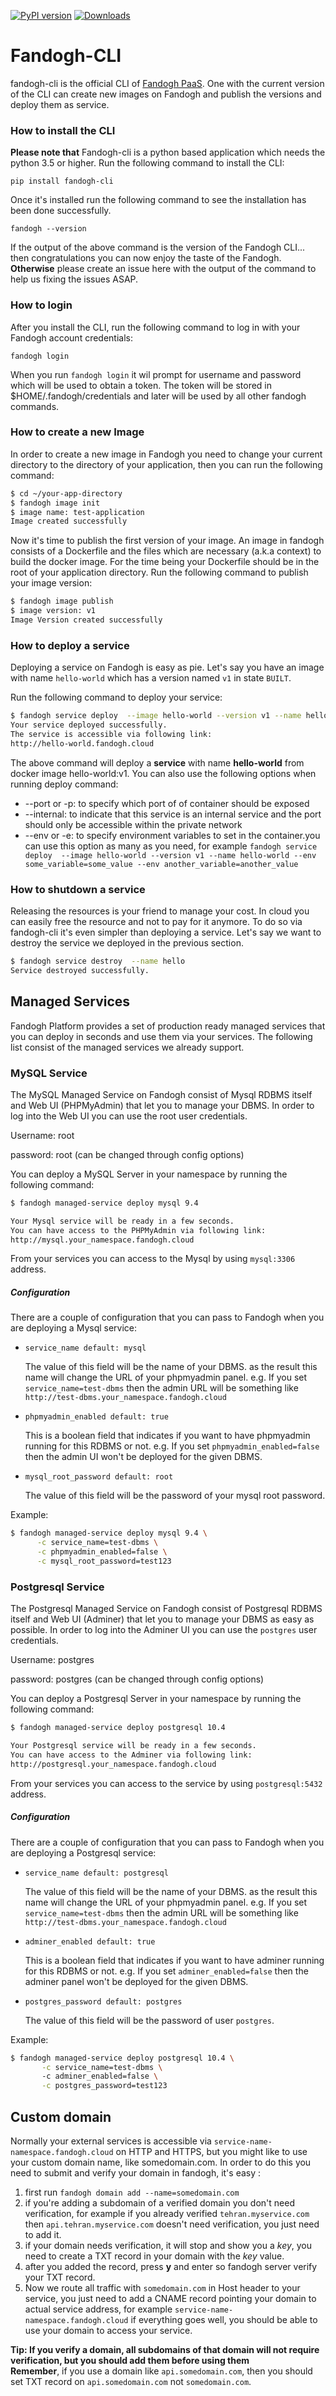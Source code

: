 [![PyPI version](https://badge.fury.io/py/fandogh_cli.svg)](https://badge.fury.io/py/fandogh_cli)
[![Downloads](http://pepy.tech/badge/fandogh-cli)](http://pepy.tech/project/fandogh-cli)


Fandogh-CLI
======

fandogh-cli is the official CLI of [Fandogh PaaS](http://fandogh.cloud). 
One with the current version of the CLI can create new images on Fandogh and publish the versions and deploy them as service.

### How to install the CLI

<b>Please note that</b> Fandogh-cli is a python based application which needs the python 3.5 or higher. 
Run the following command to install the CLI:

`pip install fandogh-cli`  

Once it's installed run the following command to see the installation has been done successfully.

`fandogh --version`

If the output of the above command is the version of the Fandogh CLI... then congratulations you can now enjoy the taste of the Fandogh.
<b>Otherwise</b> please create an issue here with the output of the command to help us fixing the issues ASAP.

### How to login

After you install the CLI, run the following command to log in with your Fandogh account credentials:

`fandogh login` 

When you run `fandogh login` it wil prompt for username and password which will be used to obtain a token. The token will be stored in $HOME/.fandogh/credentials and later will be used by all other fandogh commands.

### How to create a new Image

In order to create a new image in Fandogh you need to change your current directory to the directory of your application, 
then you can run the following command:

```bash
$ cd ~/your-app-directory
$ fandogh image init
$ image name: test-application
Image created successfully
```

Now it's time to publish the first version of your image. An image in fandogh consists of a Dockerfile and the files which are necessary (a.k.a context) to build the docker image. For the time being your Dockerfile should be in the root of your application directory.
Run the following command to publish your image version:

```bash
$ fandogh image publish 
$ image version: v1
Image Version created successfully
```

### How to deploy a service

Deploying a service on Fandogh is easy as pie. Let's say you have an image with name `hello-world` 
which has a version named `v1` in state `BUILT`.

Run the following command to deploy your service:
```bash
$ fandogh service deploy  --image hello-world --version v1 --name hello-world
Your service deployed successfully.
The service is accessible via following link:
http://hello-world.fandogh.cloud
```
The above command will deploy a <b>service</b> with name <b>hello-world</b> from docker image hello-world:v1.
You can also use the following options when running deploy command:  

- --port or -p: to specify which port of of container should be exposed
- --internal: to indicate that this service is an internal service and the port should only be accessible within the private network
- --env or -e: to specify environment variables to set in the container.you can use this option as many as you need, for example `fandogh service deploy  --image hello-world --version v1 --name hello-world --env some_variable=some_value --env another_variable=another_value`



### How to shutdown a service

Releasing the resources is your friend to manage your cost. In cloud you can easily free the resource and not to pay for it anymore.
To do so via fandogh-cli it's even simpler than deploying a service. Let's say we want to destroy the service we deployed in the previous section.
 
```bash
$ fandogh service destroy  --name hello
Service destroyed successfully.
```

## Managed Services

Fandogh Platform provides a set of production ready managed services that you can deploy in seconds and use them via your services. 
The following list consist of the managed services we already support.

### MySQL Service

The MySQL Managed Service on Fandogh consist of Mysql RDBMS itself and Web UI (PHPMyAdmin) that let you to manage your DBMS.
In order to log into the Web UI you can use the root user credentials.
 
Username: root

password: root (can be changed through config options)

You can deploy a MySQL Server in your namespace by running the following command:

```bash
$ fandogh managed-service deploy mysql 9.4

Your Mysql service will be ready in a few seconds.
You can have access to the PHPMyAdmin via following link:
http://mysql.your_namespace.fandogh.cloud
```  

From your services you can access to the Mysql by using `mysql:3306` address. 

##### Configuration
There are a couple of configuration that you can pass to Fandogh when you are deploying a Mysql service:

* `service_name default: mysql` 

    The value of this field will be the name of your DBMS. as the result this name will change the URL of your phpmyadmin panel. 
    e.g. If you set `service_name=test-dbms` then the admin URL will be something like `http://test-dbms.your_namespace.fandogh.cloud`
* `phpmyadmin_enabled default: true`  

    This is a boolean field that indicates if you want to have phpmyadmin running for this RDBMS or not.
    e.g. If you set `phpmyadmin_enabled=false` then the admin UI won't be deployed for the given DBMS.
* `mysql_root_password default: root`
 
    The value of this field will be the password of your mysql root password.
    
Example:
```bash
$ fandogh managed-service deploy mysql 9.4 \
      -c service_name=test-dbms \
      -c phpmyadmin_enabled=false \
      -c mysql_root_password=test123
```

### Postgresql Service

The Postgresql Managed Service on Fandogh consist of Postgresql RDBMS itself and Web UI (Adminer) that let you to manage your DBMS as easy as possible.
In order to log into the Adminer UI you can use the `postgres` user credentials.
 
Username: postgres

password: postgres (can be changed through config options)

You can deploy a Postgresql Server in your namespace by running the following command:

```bash
$ fandogh managed-service deploy postgresql 10.4

Your Postgresql service will be ready in a few seconds.
You can have access to the Adminer via following link:
http://postgresql.your_namespace.fandogh.cloud
```  

From your services you can access to the service by using `postgresql:5432` address. 

##### Configuration
There are a couple of configuration that you can pass to Fandogh when you are deploying a Postgresql service:

* `service_name default: postgresql` 

    The value of this field will be the name of your DBMS. as the result this name will change the URL of your phpmyadmin panel. 
    e.g. If you set `service_name=test-dbms` then the admin URL will be something like `http://test-dbms.your_namespace.fandogh.cloud`
* `adminer_enabled default: true`  

    This is a boolean field that indicates if you want to have adminer running for this RDBMS or not.
    e.g. If you set `adminer_enabled=false` then the adminer panel won't be deployed for the given DBMS.
    
* `postgres_password default: postgres`
 
    The value of this field will be the password of user `postgres`.
    
Example:
```bash
$ fandogh managed-service deploy postgresql 10.4 \
       -c service_name=test-dbms \ 
       -c adminer_enabled=false \
       -c postgres_password=test123
```


## Custom domain
Normally your external services is accessible via `service-name-namespace.fandogh.cloud` on HTTP and HTTPS,
but you might like to use your custom domain name, like somedomain.com.
In order to do this you need to submit and verify your domain in fandogh, it's easy :
1. first run `fandogh domain add --name=somedomain.com`
2. if you're adding a subdomain of a verified domain you don't need verification, for example if you already verified `tehran.myservice.com` then `api.tehran.myservice.com` doesn't need verification, you just need to add it.
3. if your domain needs verification, it will stop and show you a *key*, you need to create a TXT record in your domain with the *key* value.
4. after you added the record, press **y** and enter so fandogh server verify your TXT record.
5. Now we route all traffic with `somedomain.com` in Host header to your service, you just need to add a CNAME record
pointing your domain to actual service address, for example `service-name-namespace.fandogh.cloud`
if everything goes well, you should be able to use your domain to access your service.

**Tip: If you verify a domain, all subdomains of that domain will not require verification, but you should add them before using them**    
**Remember**, if you use a domain like `api.somedomain.com`, then you should set TXT record on `api.somedomain.com` not `somedomain.com`.
